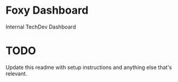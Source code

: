# Foxy Dashboard
Internal TechDev Dashboard

# TODO
Update this readme with setup instructions and anything else that's relevant.
